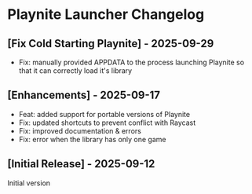 # Playnite Launcher Changelog

## [Fix Cold Starting Playnite] - 2025-09-29
* Fix: manually provided APPDATA to the process launching Playnite so that it can correctly load it's library

## [Enhancements] - 2025-09-17

* Feat: added support for portable versions of Playnite
* Fix: updated shortcuts to prevent conflict with Raycast
* Fix: improved documentation & errors
* Fix: error when the library has only one game

## [Initial Release] - 2025-09-12

Initial version